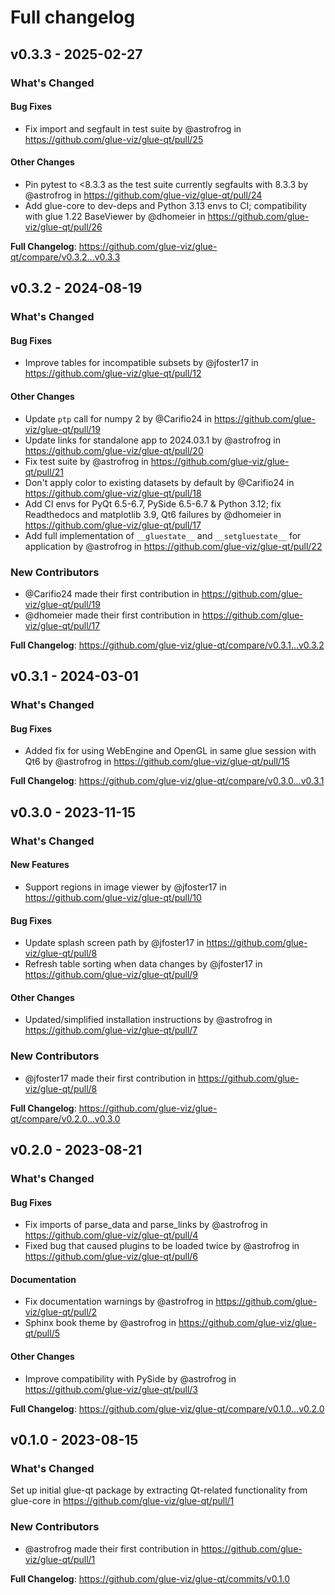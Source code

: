 # Full changelog

## v0.3.3 - 2025-02-27

<!-- Release notes generated using configuration in .github/release.yml at main -->
### What's Changed

#### Bug Fixes

* Fix import and segfault in test suite by @astrofrog in https://github.com/glue-viz/glue-qt/pull/25

#### Other Changes

* Pin pytest to <8.3.3 as the test suite currently segfaults with 8.3.3 by @astrofrog in https://github.com/glue-viz/glue-qt/pull/24
* Add glue-core to dev-deps and Python 3.13 envs to CI; compatibility with glue 1.22 BaseViewer by @dhomeier in https://github.com/glue-viz/glue-qt/pull/26

**Full Changelog**: https://github.com/glue-viz/glue-qt/compare/v0.3.2...v0.3.3

## v0.3.2 - 2024-08-19

<!-- Release notes generated using configuration in .github/release.yml at main -->
### What's Changed

#### Bug Fixes

* Improve tables for incompatible subsets by @jfoster17 in https://github.com/glue-viz/glue-qt/pull/12

#### Other Changes

* Update `ptp` call for numpy 2 by @Carifio24 in https://github.com/glue-viz/glue-qt/pull/19
* Update links for standalone app to 2024.03.1 by @astrofrog in https://github.com/glue-viz/glue-qt/pull/20
* Fix test suite by @astrofrog in https://github.com/glue-viz/glue-qt/pull/21
* Don't apply color to existing datasets by default by @Carifio24 in https://github.com/glue-viz/glue-qt/pull/18
* Add CI envs for PyQt 6.5-6.7, PySide 6.5-6.7 & Python 3.12; fix Readthedocs and matplotlib 3.9, Qt6 failures by @dhomeier in https://github.com/glue-viz/glue-qt/pull/17
* Add full implementation of `__gluestate__` and `__setgluestate__` for application by @astrofrog in https://github.com/glue-viz/glue-qt/pull/22

### New Contributors

* @Carifio24 made their first contribution in https://github.com/glue-viz/glue-qt/pull/19
* @dhomeier made their first contribution in https://github.com/glue-viz/glue-qt/pull/17

**Full Changelog**: https://github.com/glue-viz/glue-qt/compare/v0.3.1...v0.3.2

## v0.3.1 - 2024-03-01

<!-- Release notes generated using configuration in .github/release.yml at main -->
### What's Changed

#### Bug Fixes

* Added fix for using WebEngine and OpenGL in same glue session with Qt6 by @astrofrog in https://github.com/glue-viz/glue-qt/pull/15

**Full Changelog**: https://github.com/glue-viz/glue-qt/compare/v0.3.0...v0.3.1

## v0.3.0 - 2023-11-15

<!-- Release notes generated using configuration in .github/release.yml at main -->
### What's Changed

#### New Features

- Support regions in image viewer by @jfoster17 in https://github.com/glue-viz/glue-qt/pull/10

#### Bug Fixes

- Update splash screen path by @jfoster17 in https://github.com/glue-viz/glue-qt/pull/8
- Refresh table sorting when data changes by @jfoster17 in https://github.com/glue-viz/glue-qt/pull/9

#### Other Changes

- Updated/simplified installation instructions by @astrofrog in https://github.com/glue-viz/glue-qt/pull/7

### New Contributors

- @jfoster17 made their first contribution in https://github.com/glue-viz/glue-qt/pull/8

**Full Changelog**: https://github.com/glue-viz/glue-qt/compare/v0.2.0...v0.3.0

## v0.2.0 - 2023-08-21

<!-- Release notes generated using configuration in .github/release.yml at main -->
### What's Changed

#### Bug Fixes

- Fix imports of parse_data and parse_links by @astrofrog in https://github.com/glue-viz/glue-qt/pull/4
- Fixed bug that caused plugins to be loaded twice by @astrofrog in https://github.com/glue-viz/glue-qt/pull/6

#### Documentation

- Fix documentation warnings by @astrofrog in https://github.com/glue-viz/glue-qt/pull/2
- Sphinx book theme by @astrofrog in https://github.com/glue-viz/glue-qt/pull/5

#### Other Changes

- Improve compatibility with PySide by @astrofrog in https://github.com/glue-viz/glue-qt/pull/3

**Full Changelog**: https://github.com/glue-viz/glue-qt/compare/v0.1.0...v0.2.0

## v0.1.0 - 2023-08-15

<!-- Release notes generated using configuration in .github/release.yml at main -->
### What's Changed

Set up initial glue-qt package by extracting Qt-related functionality from glue-core in https://github.com/glue-viz/glue-qt/pull/1

### New Contributors

- @astrofrog made their first contribution in https://github.com/glue-viz/glue-qt/pull/1

**Full Changelog**: https://github.com/glue-viz/glue-qt/commits/v0.1.0
